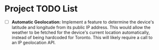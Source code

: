 # Project TODO List

- [ ] **Automatic Geolocation:** Implement a feature to determine the device's latitude and longitude from its public IP address. This would allow the weather to be fetched for the device's current location automatically, instead of being hardcoded for Toronto. This will likely require a call to an IP geolocation API.